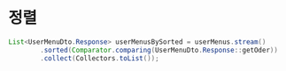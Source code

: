 # 정렬

```java
List<UserMenuDto.Response> userMenusBySorted = userMenus.stream()
        .sorted(Comparator.comparing(UserMenuDto.Response::getOder))
        .collect(Collectors.toList());
 ```               
